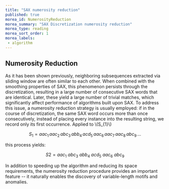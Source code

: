 ```yaml
---
title: "SAX numerosity reduction"
published: true
morea_id: NumerosityReduction
morea_summary: "SAX Discretization numerosity reduction"
morea_type: reading
morea_sort_order: 1
morea_labels:
 - algorithm
---
```

## Numerosity Reduction

As it has been shown previously, neighboring subsequences extracted via sliding window are often similar to each other. When combined with the smoothing properties of SAX, this phenomenon persists through the discretization, resulting in a large number of consecutive SAX words that are identical. Later, these yield a large number of trivial matches, which significantly affect performance of algorithms built upon SAX. To address this issue, a numerosity reduction strategy is usually employed: if in the course of discretization, the same SAX word occurs more than once consecutively, instead of placing every instance into the resulting string, we record only its first occurrence. Applied to \\(S_{1}\\)

$$ S_{1}= aac_{1}\, aac_{2}\, abc_{3}\, abb_{4}\, acd_{5}\, aac_{6}\, aac_{7}\, aac_{8}\, abc_{9}\, \dots $$

this process yields:

$$ S2 = \textit{aac}_{1}~ \textit{abc}_{3}~ \textit{abb}_{4}~ \textit{acd}_{5}~ \textit{aac}_{6}~ \textit{abc}_{9} $$

In addition to speeding up the algorithm and reducing its space requirements, the numerosity reduction procedure provides an important feature -- it naturally enables the discovery of variable-length motifs and anomalies. 